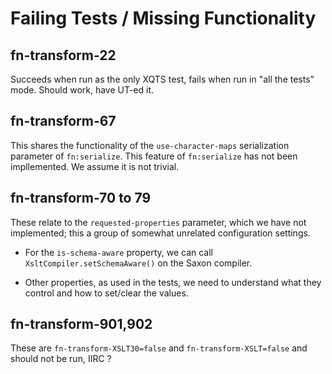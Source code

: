 # Failing Tests / Missing Functionality

## fn-transform-22

Succeeds when run as the only XQTS test, fails when run in "all the tests" mode. Should work, have UT-ed it.

## fn-transform-67

This shares the functionality of the `use-character-maps` serialization parameter of `fn:serialize`. This feature of `fn:serialize` has not been impllemented. We assume it is not trivial.

## fn-transform-70 to 79

These relate to the `requested-properties` parameter, which we have not implemented; this a group of somewhat unrelated configuration settings.

* For the `is-schema-aware` property, we can call `XsltCompiler.setSchemaAware()` on the Saxon compiler.

* Other properties, as used in the tests, we need to understand what they control and how to set/clear the values.

## fn-transform-901,902

These are `fn-transform-XSLT30=false` and `fn-transform-XSLT=false` and should not be run, IIRC ?


